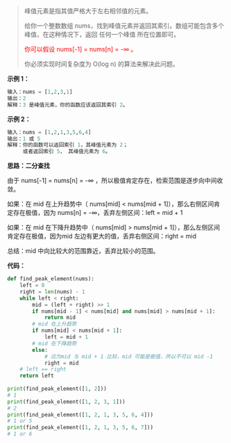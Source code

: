 > 峰值元素是指其值严格大于左右相邻值的元素。
>
> 给你一个整数数组 nums，找到峰值元素并返回其索引。数组可能包含多个峰值，在这种情况下，返回 任何一个峰值 所在位置即可。
>
> <font color=red>你可以假设 nums[-1] = nums[n] = -∞ 。</font>
>
> 你必须实现时间复杂度为 O(log n) 的算法来解决此问题。



**示例 1：**

```python
输入：nums = [1,2,3,1]
输出：2
解释：3 是峰值元素，你的函数应该返回其索引 2。
```

**示例 2：**

```python
输入：nums = [1,2,1,3,5,6,4]
输出：1 或 5 
解释：你的函数可以返回索引 1，其峰值元素为 2；
     或者返回索引 5， 其峰值元素为 6。
```



**思路：二分查找**

由于 nums[-1] = nums[n] = -∞ ，所以极值肯定存在，检索范围是逐步向中间收敛。

如果：在 mid 在上升趋势中（ nums[mid] < nums[mid + 1]），那么右侧区间肯定存在极值，因为 nums[n] = -∞，丢弃左侧区间：left = mid + 1

如果：在 mid 在下降升趋势中（ nums[mid] > nums[mid + 1]），那么左侧区间肯定存在极值，因为mid 左边有更大的值，丢弃右侧区间：right = mid 

总结：mid 中向比较大的范围靠近，丢弃比较小的范围。

**代码：**

```python
def find_peak_element(nums):
    left = 0
    right = len(nums) - 1
    while left < right:
        mid = (left + right) >> 1
        if nums[mid - 1] < nums[mid] and nums[mid] > nums[mid + 1]:
            return mid
        # mid 在上升趋势
        if nums[mid] < nums[mid + 1]:
            left = mid + 1
        # mid 在下降趋势
        else:
          	# 应为mid 与 mid + 1 比较，mid 可能是极值，所以不可以 mid -1
            right = mid
    # left == right
    return left
  
print(find_peak_element([1, 2]))
# 1
print(find_peak_element([1, 2, 3, 1]))
# 2
print(find_peak_element([1, 2, 1, 3, 5, 6, 4]))
# 1 or 5
print(find_peak_element([1, 2, 1, 3, 5, 6, 7]))
# 1 or 6